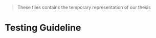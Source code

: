>These files contains the temporary representation of our thesis

# Testing Guideline

<!-- Vul hier aan -->